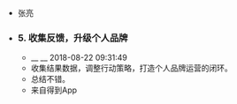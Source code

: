 - 张亮
- ### 5. 收集反馈，升级个人品牌
    - __ __ 2018-08-22 09:31:49
    - 收集结果数据，调整行动策略，打造个人品牌运营的闭环。
    - 总结不错。
    - 来自得到App

